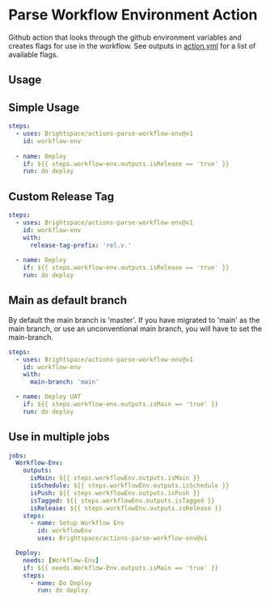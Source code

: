 # Parse Workflow Environment Action

Github action that looks through the github environment variables and creates flags for use in the workflow. See outputs in [action.yml](/action.yml) for a list of available flags.

## Usage

## Simple Usage

```yml
steps:
  - uses: Brightspace/actions-parse-workflow-env@v1
    id: workflow-env
  
  - name: Deploy
    if: ${{ steps.workflow-env.outputs.isRelease == 'true' }}
    run: do deploy
```

## Custom Release Tag

```yml
steps:
  - uses: Brightspace/actions-parse-workflow-env@v1
    id: workflow-env
    with:
      release-tag-prefix: 'rel.v.'
  
  - name: Deploy
    if: ${{ steps.workflow-env.outputs.isRelease == 'true' }}
    run: do deploy
```

## Main as default branch

By default the main branch is 'master'. If you have migrated to 'main' as the main branch, or use an unconventional main branch, you will have to set the main-branch.

```yml
steps:
  - uses: Brightspace/actions-parse-workflow-env@v1
    id: workflow-env
    with:
      main-branch: 'main'

  - name: Deploy UAT
    if: ${{ steps.workflow-env.outputs.isMain == 'true' }}
    run: do deploy
```

## Use in multiple jobs

```yml
jobs:
  Workflow-Env:
    outputs:
      isMain: ${{ steps.workflowEnv.outputs.isMain }}
      isSchedule: ${{ steps.workflowEnv.outputs.isSchedule }}
      isPush: ${{ steps.workflowEnv.outputs.isPush }}
      isTagged: ${{ steps.workflowEnv.outputs.isTagged }}
      isRelease: ${{ steps.workflowEnv.outputs.isRelease }}
    steps:
      - name: Setup Workflow Env
        id: workflowEnv
        uses: Brightspace/actions-parse-workflow-env@v1

  Deploy:
    needs: [Workflow-Env]
    if: ${{ needs.Workflow-Env.outputs.isMain == 'true' }}
    steps:
      - name: Do Deploy
        run: do deploy     
```
